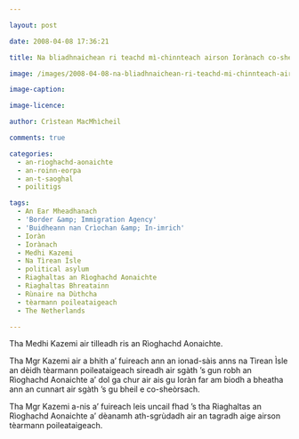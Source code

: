 ```yaml
---

layout: post

date: 2008-04-08 17:36:21

title: Na bliadhnaichean ri teachd mì-chinnteach airson Iorànach co-sheòrsach

image: /images/2008-04-08-na-bliadhnaichean-ri-teachd-mi-chinnteach-airson-ioranach-co-sheorsach.jpg

image-caption:

image-licence:

author: Crìstean MacMhìcheil

comments: true

categories:
  - an-rioghachd-aonaichte
  - an-roinn-eorpa
  - an-t-saoghal
  - poilitigs

tags:
  - An Ear Mheadhanach
  - 'Border &amp; Immigration Agency'
  - 'Buidheann nan Crìochan &amp; In-imrich'
  - Ioràn
  - Iorànach
  - Medhi Kazemi
  - Na Tìrean Ìsle
  - political asylum
  - Riaghaltas an Rìoghachd Aonaichte
  - Riaghaltas Bhreatainn
  - Rùnaire na Dùthcha
  - tèarmann poileataigeach
  - The Netherlands

---
```


Tha Medhi Kazemi air tilleadh ris an Rìoghachd Aonaichte.

<!--more-->

Tha Mgr Kazemi air a bhith a&#8217; fuireach ann an ionad-sàis anns na Tìrean Ìsle an dèidh tèarmann poileataigeach sireadh air sgàth &#8217;s gun robh an Rìoghachd Aonaichte a&#8217; dol ga chur air ais gu Ioràn far am biodh a bheatha ann an cunnart air sgàth &#8217;s gu bheil e co-sheòrsach.

Tha Mgr Kazemi a-nis a&#8217; fuireach leis uncail fhad &#8217;s tha Riaghaltas an Rìoghachd Aonaichte a&#8217; dèanamh ath-sgrùdadh air an tagradh aige airson tèarmann poileataigeach.
